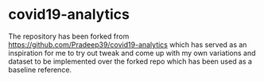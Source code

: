 # covid19-analytics

The repository has been forked from https://github.com/Pradeep39/covid19-analytics which has served as an inspiration for me to
try out tweak and come up with my own variations and dataset to be implemented over the forked repo which has been used as a baseline reference.

